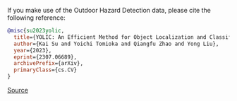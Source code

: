 If you make use of the Outdoor Hazard Detection data, please cite the following reference:

``` bibtex
@misc{su2023yolic,
  title={YOLIC: An Efficient Method for Object Localization and Classification on Edge Devices}, 
  author={Kai Su and Yoichi Tomioka and Qiangfu Zhao and Yong Liu},
  year={2023},
  eprint={2307.06689},
  archivePrefix={arXiv},
  primaryClass={cs.CV}
}
```

[Source](https://arxiv.org/abs/2307.06689)
